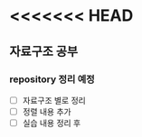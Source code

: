<<<<<<< HEAD
=======
## 자료구조 공부

### repository 정리 예정
- [ ] 자료구조 별로 정리
- [ ] 정렬 내용 추가
- [ ] 실습 내용 정리 후 

